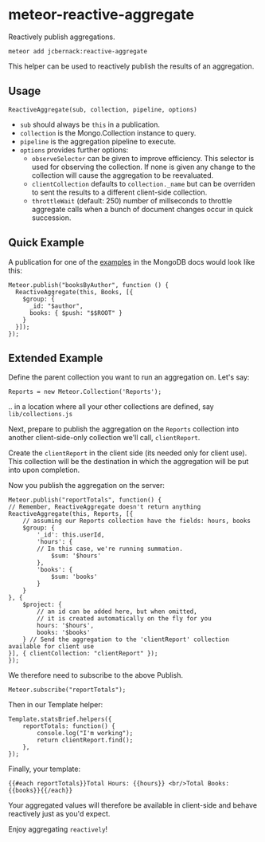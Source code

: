 # meteor-reactive-aggregate

Reactively publish aggregations.

    meteor add jcbernack:reactive-aggregate

This helper can be used to reactively publish the results of an aggregation.

## Usage
    ReactiveAggregate(sub, collection, pipeline, options)

- `sub` should always be `this` in a publication.
- `collection` is the Mongo.Collection instance to query.
- `pipeline` is the aggregation pipeline to execute.
- `options` provides further options:
  - `observeSelector` can be given to improve efficiency. This selector is used for observing the collection.
  If none is given any change to the collection will cause the aggregation to be reevaluated.
  - `clientCollection` defaults to `collection._name` but can be overriden to sent the results
  to a different client-side collection.
  - `throttleWait` (default: 250) number of millseconds to throttle aggregate calls when a bunch of document
  changes occur in quick succession.

## Quick Example

A publication for one of the
[examples](https://docs.mongodb.org/v3.0/reference/operator/aggregation/group/#group-documents-by-author)
in the MongoDB docs would look like this:

    Meteor.publish("booksByAuthor", function () {
      ReactiveAggregate(this, Books, [{
        $group: {
          _id: "$author",
          books: { $push: "$$ROOT" }
        }
      }]);
    });

## Extended Example

Define the parent collection you want to run an aggregation on. Let's say:

`Reports = new Meteor.Collection('Reports');`

.. in a location where all your other collections are defined, say `lib/collections.js`

Next, prepare to publish the aggregation on the `Reports` collection into another client-side-only collection we'll call, `clientReport`.

Create the `clientReport` in the client side (its needed only for client use). This  collection will be the destination in which the aggregation will be put into upon completion.

Now you publish the aggregation on the server:

    Meteor.publish("reportTotals", function() {
    // Remember, ReactiveAggregate doesn't return anything
    ReactiveAggregate(this, Reports, [{
        // assuming our Reports collection have the fields: hours, books
        $group: {
            '_id': this.userId,
            'hours': {
            // In this case, we're running summation. 
                $sum: '$hours'
            },
            'books': {
                $sum: 'books'
            }
        }
    }, {
        $project: {
        	// an id can be added here, but when omitted, 
            // it is created automatically on the fly for you
            hours: '$hours',
            books: '$books'
        } // Send the aggregation to the 'clientReport' collection available for client use
    }], { clientCollection: "clientReport" });
    });
    
We therefore need to subscribe to the above Publish.

`Meteor.subscribe("reportTotals");`

Then in our Template helper:

    Template.statsBrief.helpers({
        reportTotals: function() {
            console.log("I'm working");
            return clientReport.find();
        },
    });

Finally, your template:

    {{#each reportTotals}}Total Hours: {{hours}} <br/>Total Books: {{books}}{{/each}}

Your aggregated values will therefore be available in client-side and behave reactively just as you'd expect.

Enjoy aggregating `reactively`!
